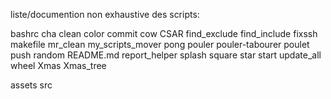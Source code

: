 liste/documention non exhaustive des scripts:

bashrc
cha
clean
color
commit
cow
CSAR
find_exclude
find_include
fixssh
makefile
mr_clean
my_scripts_mover
pong
pouler
pouler-tabourer
poulet
push
random
README.md
report_helper
splash
square
star
start
update_all
wheel
Xmas
Xmas_tree

assets
src